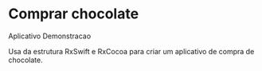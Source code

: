 # Comprar chocolate
Aplicativo Demonstracao

Usa da estrutura RxSwift e RxCocoa para criar um aplicativo de compra de chocolate.
